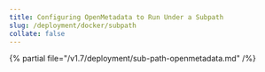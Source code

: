 ```yaml
---
title: Configuring OpenMetadata to Run Under a Subpath
slug: /deployment/docker/subpath
collate: false
---
```


{% partial file="/v1.7/deployment/sub-path-openmetadata.md" /%}
